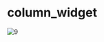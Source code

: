 # column_widget

![9](https://user-images.githubusercontent.com/88321261/131134481-cea9d20e-0736-4234-a20c-d1e32874e026.png)
